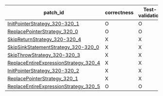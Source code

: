  | patch_id |correctness |Test-validation |NPEX-validation |
 |--- | --- | --- | --- | 
 | [InitPointerStrategy_320-320_1](./patches/InitPointerStrategy_320-320_1/patch.java#L317) | O | O | X | 
 | [ReplacePointerStrategy_320_0](./patches/ReplacePointerStrategy_320_0/patch.java#L317) | O | O | O | 
 | [SkipReturnStrategy_320-320_4](./patches/SkipReturnStrategy_320-320_4/patch.java#L317) | X | X | X | 
 | [SkipSinkStatementStrategy_320-320_0](./patches/SkipSinkStatementStrategy_320-320_0/patch.java#L317) | X | X | X | 
 | [SkipThrowStrategy_320-320_3](./patches/SkipThrowStrategy_320-320_3/patch.java#L317) | X | X | X | 
 | [ReplaceEntireExpressionStrategy_320_4](./patches/ReplaceEntireExpressionStrategy_320_4/patch.java#L317) | X | X | X | 
 | [InitPointerStrategy_320-320_2](./patches/InitPointerStrategy_320-320_2/patch.java#L317) | X | X | X | 
 | [ReplacePointerStrategy_320_1](./patches/ReplacePointerStrategy_320_1/patch.java#L317) | X | X | X | 
 | [ReplaceEntireExpressionStrategy_320_5](./patches/ReplaceEntireExpressionStrategy_320_5/patch.java#L317) | O | O | O | 
